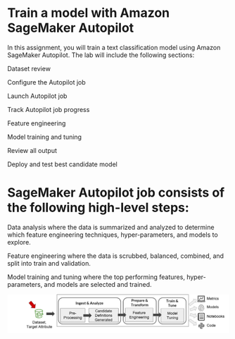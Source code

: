 # Train a model with Amazon SageMaker Autopilot

In this assignment, you will train a text classification model using Amazon SageMaker Autopilot. The lab will include the following sections:

Dataset review

Configure the Autopilot job

Launch Autopilot job

Track Autopilot job progress

Feature engineering

Model training and tuning

Review all output

Deploy and test best candidate model

# SageMaker Autopilot job consists of the following high-level steps:

Data analysis where the data is summarized and analyzed to determine which feature engineering techniques, hyper-parameters, and models to explore.

Feature engineering where the data is scrubbed, balanced, combined, and split into train and validation.

Model training and tuning where the top performing features, hyper-parameters, and models are selected and trained.

![img](https://raw.githubusercontent.com/honghanhh/coursera-practical-data-science-specialization/ce27cfa8bd253435b14e34ae38dd33083da0495c/course1/week3/images/autopilot-transparent.png)

